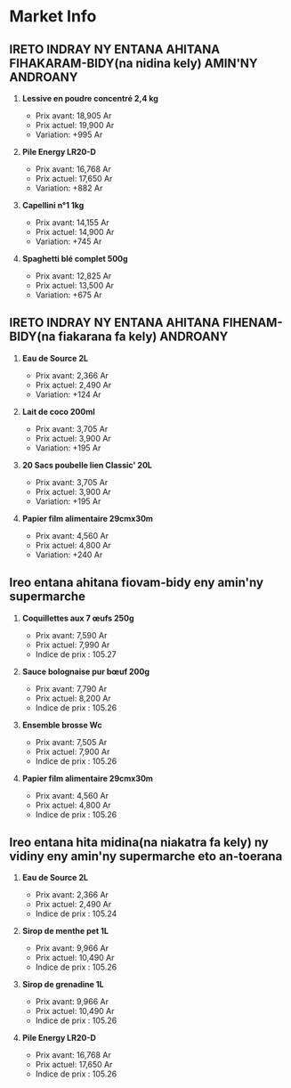 # Market Info

## IRETO INDRAY NY ENTANA AHITANA FIHAKARAM-BIDY(na nidina kely) AMIN'NY ANDROANY

1. **Lessive en poudre concentré 2,4 kg**
   - Prix avant: 18,905 Ar
   - Prix actuel: 19,900 Ar
   - Variation: +995 Ar

2. **Pile Energy LR20-D**
   - Prix avant: 16,768 Ar
   - Prix actuel: 17,650 Ar
   - Variation: +882 Ar

3. **Capellini n°1 1kg**
   - Prix avant: 14,155 Ar
   - Prix actuel: 14,900 Ar
   - Variation: +745 Ar

4. **Spaghetti blé complet 500g**
   - Prix avant: 12,825 Ar
   - Prix actuel: 13,500 Ar
   - Variation: +675 Ar

## IRETO INDRAY NY ENTANA AHITANA FIHENAM-BIDY(na fiakarana fa kely) ANDROANY

1. **Eau de Source 2L**
   - Prix avant: 2,366 Ar
   - Prix actuel: 2,490 Ar
   - Variation: +124 Ar

2. **Lait  de coco 200ml**
   - Prix avant: 3,705 Ar
   - Prix actuel: 3,900 Ar
   - Variation: +195 Ar

3. **20 Sacs poubelle lien Classic' 20L**
   - Prix avant: 3,705 Ar
   - Prix actuel: 3,900 Ar
   - Variation: +195 Ar

4. **Papier film alimentaire 29cmx30m**
   - Prix avant: 4,560 Ar
   - Prix actuel: 4,800 Ar
   - Variation: +240 Ar

## Ireo entana ahitana fiovam-bidy eny amin'ny supermarche

1. **Coquillettes aux 7 œufs 250g**
   - Prix avant: 7,590 Ar
   - Prix actuel: 7,990 Ar
   - Indice de prix : 105.27

2. **Sauce bolognaise pur bœuf 200g**
   - Prix avant: 7,790 Ar
   - Prix actuel: 8,200 Ar
   - Indice de prix : 105.26

3. **Ensemble brosse Wc**
   - Prix avant: 7,505 Ar
   - Prix actuel: 7,900 Ar
   - Indice de prix : 105.26

4. **Papier film alimentaire 29cmx30m**
   - Prix avant: 4,560 Ar
   - Prix actuel: 4,800 Ar
   - Indice de prix : 105.26

## Ireo entana hita midina(na niakatra fa kely) ny vidiny eny amin'ny supermarche eto an-toerana

1. **Eau de Source 2L**
   - Prix avant: 2,366 Ar
   - Prix actuel: 2,490 Ar
   - Indice de prix : 105.24

2. **Sirop de menthe pet 1L**
   - Prix avant: 9,966 Ar
   - Prix actuel: 10,490 Ar
   - Indice de prix : 105.26

3. **Sirop de grenadine 1L**
   - Prix avant: 9,966 Ar
   - Prix actuel: 10,490 Ar
   - Indice de prix : 105.26

4. **Pile Energy LR20-D**
   - Prix avant: 16,768 Ar
   - Prix actuel: 17,650 Ar
   - Indice de prix : 105.26

